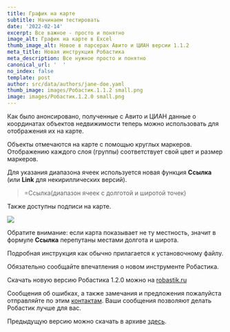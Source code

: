 ```yaml
---
title: График на карте
subtitle: Начинаем тестировать
date: '2022-02-14'
excerpt: Все важное - просто и понятно
image_alt: График на карте в Excel
thumb_image_alt: Новое в парсерах Авито и ЦИАН версии 1.1.2
meta_title: Новая инструкция Робастика
meta_description: Все нужное просто и понятно
canonical_url: '  '
no_index: false
template: post
author: src/data/authors/jane-doe.yaml
thumb_image: images/Робастик.1.1.2 small.png
image: images/Робастик.1.2.0 small.png
---
```

Как было анонсировано, полученные с Авито и ЦИАН данные о координатах объектов недвижимости теперь можно использовать для отображения их на карте.

Объекты отмечаются на карте с помощью круглых маркеров. Отображению каждого слоя (группы) соответствует свой цвет и размер маркеров.

Для указания диапазона ячеек используется новая функция **Ссылка** (или **Link** для некириллических версий).

> \=Ссылка(диапазон ячеек с долготой и широтой точек)

Также доступны подписи на карте.

![](images/MapDemoPost-f129abeb.PNG)

Обратите внимание: если карта показывает не ту местность, значит в формуле **Ссылка** перепутаны местами долгота и широта.

Подробная инструкция как обычно прилагается к установочному файлу.

Обязательно сообщайте впечатления о новом инструменте Робастика.

Скачать новую версию Робастика 1.2.0 можно на [robastik.ru](https://robastik.ru/)

Сообщения об ошибках, а также замечания и предложения пожалуйста отправляйте по этим [контактам](https://www.notion.so/35af522f0f884c2196c9c827c6148f24). Ваши сообщения позволяют делать Робастик лучше для вас.

Предыдущую версию можно скачать в архиве [здесь](https://drive.google.com/drive/folders/1vOupCE1vRTIJnFEeUkU4DWPEsbcFrijg).
